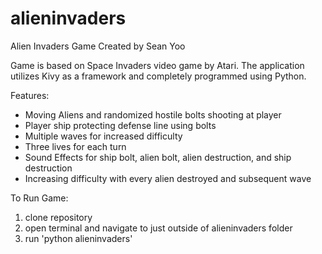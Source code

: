 # alieninvaders

Alien Invaders Game
Created by Sean Yoo

Game is based on Space Invaders video game by Atari. The application utilizes Kivy as a framework and completely
programmed using Python.

Features:

  - Moving Aliens and randomized hostile bolts shooting at player
  - Player ship protecting defense line using bolts
  - Multiple waves for increased difficulty
  - Three lives for each turn
  - Sound Effects for ship bolt, alien bolt, alien destruction, and ship destruction
  - Increasing difficulty with every alien destroyed and subsequent wave
  
To Run Game:

  1. clone repository
  2. open terminal and navigate to just outside of alieninvaders folder
  3. run 'python alieninvaders'
